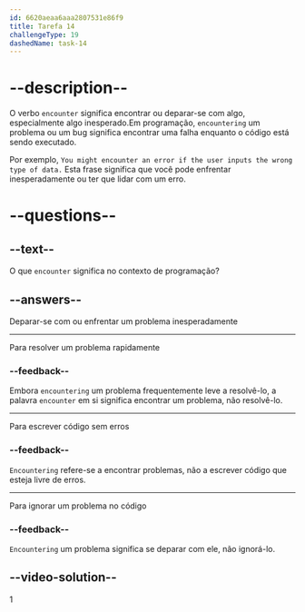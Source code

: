 ```yaml
---
id: 6620aeaa6aaa2807531e86f9
title: Tarefa 14
challengeType: 19
dashedName: task-14
---
```


# --description--

O verbo `encounter` significa encontrar ou deparar-se com algo, especialmente algo inesperado.Em programação, `encountering` um problema ou um bug significa encontrar uma falha enquanto o código está sendo executado.

Por exemplo, `You might encounter an error if the user inputs the wrong type of data.` Esta frase significa que você pode enfrentar inesperadamente ou ter que lidar com um erro.

# --questions--

## --text--

O que `encounter` significa no contexto de programação?

## --answers--

Deparar-se com ou enfrentar um problema inesperadamente

---

Para resolver um problema rapidamente

### --feedback--

Embora `encountering` um problema frequentemente leve a resolvê-lo, a palavra `encounter` em si significa encontrar um problema, não resolvê-lo.

---

Para escrever código sem erros

### --feedback--

`Encountering` refere-se a encontrar problemas, não a escrever código que esteja livre de erros.

---

Para ignorar um problema no código

### --feedback--

`Encountering` um problema significa se deparar com ele, não ignorá-lo.

## --video-solution--

1
